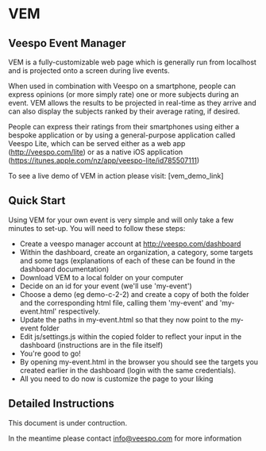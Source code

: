 VEM
===

Veespo Event Manager
--------------------

VEM is a fully-customizable web page which is generally run from localhost and is projected onto a screen during live events.

When used in combination with Veespo on a smartphone, people can express opinions (or more simply rate) one or more subjects during an event. VEM allows the results to be projected in real-time as they arrive and can also display the subjects ranked by their average rating, if desired.

People can express their ratings from their smartphones using either a bespoke application or by using a general-purpose application called Veespo Lite, which can be served either as a web app (http://veespo.com/lite) or as a native iOS application (https://itunes.apple.com/nz/app/veespo-lite/id785507111) 

To see a live demo of VEM in action please visit: [vem_demo_link]

Quick Start
------
Using VEM for your own event is very simple and will only take a few minutes to set-up. You will need to follow these steps:
- Create a veespo manager account at http://veespo.com/dashboard
- Within the dashboard, create an organization, a category, some targets and some tags (explanations of each of these can be found in the dashboard documentation)
- Download VEM to a local folder on your computer
- Decide on an id for your event (we'll use 'my-event')
- Choose a demo (eg demo-c-2-2) and create a copy of both the folder and the corresponding html file, calling them 'my-event' and 'my-event.html' respectively.
- Update the paths in my-event.html so that they now point to the my-event folder
- Edit js/settings.js within the copied folder to reflect your input in the dashboard (instructions are in the file itself)
- You're good to go!
- By opening my-event.html in the browser you should see the targets you created earlier in the dashboard (login with the same credentials).
- All you need to do now is customize the page to your liking

Detailed Instructions
-----

This document is under contruction.

In the meantime please contact info@veespo.com for more information
